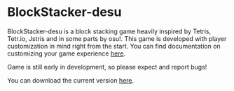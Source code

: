 # BlockStacker-desu

BlockStacker-desu is a block stacking game heavily inspired by Tetris, Tetr.io, Jstris and in some parts by osu!. 
This game is developed with player customization in mind right from the start. You can find documentation on
customizing your game experience [here](https://github.com/MrakDun-desu/BlockstackerDocs).

Game is still early in development, so please expect and report bugs!

You can download the current version [here](https://mrakdun-desu.itch.io/blockstacker-desu).
